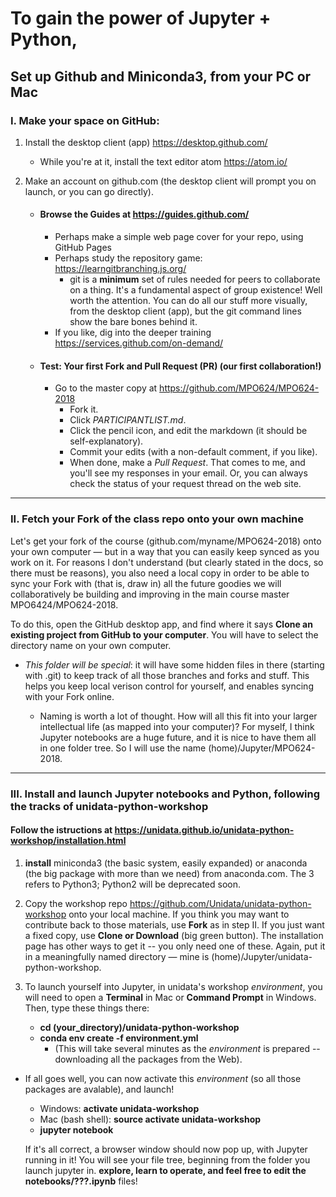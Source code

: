 # To gain the power of Jupyter + Python,
## Set up Github and Miniconda3, from your PC or Mac

### I. Make your space on GitHub: 

1. Install the desktop client (app) https://desktop.github.com/
   - While you're at it, install the text editor atom https://atom.io/
   
2. Make an account on github.com (the desktop client will prompt you on launch, or you can go directly). 

   - #### Browse the Guides at https://guides.github.com/

      - Perhaps make a simple web page cover for your repo, using GitHub Pages
      - Perhaps study the repository game: https://learngitbranching.js.org/ 
         - git is a **minimum** set of rules needed for peers to collaborate on a thing. It's a fundamental aspect of group existence! Well worth the attention. You can do all our stuff more visually, from the desktop client (app), but the git command lines show the bare bones behind it. 
      - If you like, dig into the deeper training https://services.github.com/on-demand/

   - #### Test: Your first Fork and Pull Request (PR) (our first collaboration!) 

      - Go to the master copy at https://github.com/MPO624/MPO624-2018
         * Fork it. 
         * Click _PARTICIPANTLIST.md_. 
         * Click the pencil icon, and edit the markdown (it should be self-explanatory). 
         * Commit your edits (with a non-default comment, if you like). 
         * When done, make a _Pull Request_. That comes to me, and you'll see my responses in your email. Or, you can always check the status of your request thread on the web site. 

-------------------------
### II. Fetch your Fork of the class repo onto your own machine

Let's get your fork of the course (github.com/myname/MPO624-2018) onto your own computer — but in a way that you can easily keep synced as you work on it. For reasons I don't understand (but clearly stated in the docs, so there must be reasons), you also need a local copy in order to be able to sync your Fork with (that is, draw in) all the future goodies we will collaboratively be building and improving in the main course master MPO6424/MPO624-2018. 

To do this, open the GitHub desktop app, and find where it says **Clone an existing project from GitHub to your computer**. You will have to select the directory name on your own computer. 

   - *This folder will be special*: it will have some hidden files in there (starting with .git) to keep track of all those branches and forks and stuff. This helps you keep local verison control for yourself, and enables syncing with your Fork online. 

       - Naming is worth a lot of thought. How will all this fit into your larger intellectual life (as mapped into your computer)? For myself, I think Jupyter notebooks are a huge future, and it is nice to have them all in one folder tree. So I will use the name (home)/Jupyter/MPO624-2018. 

----------------------
### III. Install and launch Jupyter notebooks and Python, following the tracks of unidata-python-workshop

#### Follow the istructions at https://unidata.github.io/unidata-python-workshop/installation.html

   1. **install** miniconda3 (the basic system, easily expanded) or anaconda (the big package with more than we need) from anaconda.com. The 3 refers to Python3; Python2 will be deprecated soon.
   
   2. Copy the workshop repo  https://github.com/Unidata/unidata-python-workshop onto your local machine. If you think you may want to contribute back to those materials, use **Fork** as in step II. If you just want a fixed copy, use **Clone or Download** (big green button). The installation page has other ways to get it -- you only need one of these. Again, put it in a meaningfully named directory — mine is (home)/Jupyter/unidata-python-workshop. 

   3. To launch yourself into Jupyter, in unidata's workshop _environment_, you will need to open a **Terminal** in Mac or **Command Prompt** in Windows. Then, type these things there: 
   
      * **cd (your_directory)/unidata-python-workshop**
      * **conda env create -f environment.yml**
        * (This will take several minutes as the _environment_ is prepared -- downloading all the packages from the Web). 
      
   * If all goes well, you can now activate this _environment_ (so all those packages are avalable), and launch! 
      * Windows: **activate unidata-workshop**
      * Mac (bash shell): **source activate unidata-workshop**
      * **jupyter notebook**
      
      If it's all correct, a browser window should now pop up, with Jupyter running in it! You will see your file tree, beginning from the folder you launch jupyter in. **explore, learn to operate, and feel free to edit the notebooks/???.ipynb** files!

